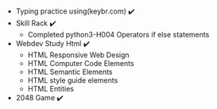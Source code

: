 - Typing practice using(keybr.com) ✔️
- Skill Rack ✔️
  - Completed python3-H004 Operators if else statements
- Webdev Study Html ✔️
  - HTML Responsive Web Design
  - HTML Computer Code Elements
  - HTML Semantic Elements
  - HTML style guide elements
  - HTML Entities
- 2048 Game  ✔️